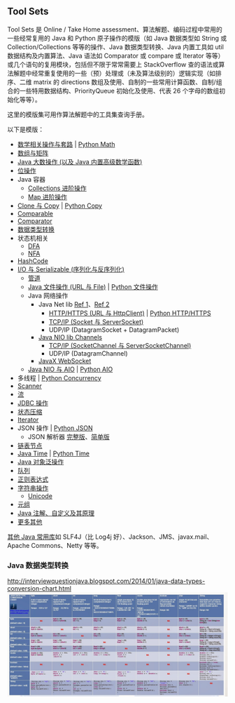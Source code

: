 ## Tool Sets
  
Tool Sets 是 Online / Take Home assessment、算法解题、编码过程中常用的一些经常复用的 Java 和 Python 原子操作的模版（如 Java 数据类型如 String 或 Collection/Collections 等等的操作、Java 数据类型转换、Java 内置工具如 util 数据结构及内置算法、Java 语法如 Comparator 或 compare 或 Iterator 等等）或几个语句的复用模块，包括但不限于常常需要上 StackOverflow 查的语法或算法解题中经常重复使用的一些（预）处理或（未及算法级别的）逻辑实现（如排序、二维 matrix 的 directions 数组及使用、自制的一些常用计算函数、自制/组合的一些特用数据结构、PriorityQueue 初始化及使用、代表 26 个字母的数组初始化等等）。  
  
这里的模版集可用作算法解题中的工具集查询手册。  
  
以下是模版：  
* [数学相关操作与套路](./Math.java) | [Python Math](./math_operation.py)
* [数组与矩阵](./Arrays(Matrix).java)
* [Java 大数操作 (以及 Java 内置高级数学函数)](./BigNumber.java)
* [位操作](./Bitwise.java)
* Java 容器
  * [Collections 进阶操作](./Collections.java)
  * [Map 进阶操作](./Map.java)
* [Clone 与 Copy](./Clone(Copy).java) | [Python Copy](./clone_copy_operation.py)
* [Comparable](./Comparable.java)
* [Comparator](./Comparator.java)
* [数据类型转换](./DataTypeConversion.java)
* 状态机相关
  * [DFA](./FSM(DFA).java)
  * [NFA](./FSM(NFA).java)
* [HashCode](./HashCode.java)
* [I/O 与 Serializable (序列化与反序列化)](./IO(Serializable).java)
  * [管道](./Pipe.java)
  * [Java 文件操作 (URL 与 File)](./File.java) | [Python 文件操作](./file_operation.py)
  * Java 网络操作
    * Java Net lib [Ref 1](https://jenkov.com/tutorials/java-networking/index.html)、[Ref 2](https://www.cnblogs.com/czwbig/p/10018118.html)
      * [HTTP/HTTPS (URL 与 HttpClient)](./HTTP.java) | [Python HTTP/HTTPS](./http_operation.py)
      * [TCP/IP (Socket 与 ServerSocket)](./TCP.java)
      * UDP/IP (DatagramSocket + DatagramPacket)
    * [Java NIO lib Channels](https://jenkov.com/tutorials/java-nio/channels.html)
      * [TCP/IP (SocketChannel 与 ServerSocketChannel)](./TCP.java)
      * UDP/IP (DatagramChannel)
    * [JavaX WebSocket](./WebSocket.java)
  * [Java NIO 与 AIO](./NIO.java) | [Python AIO](./async_io_operation.py)
* 多线程 | [Python Concurrency](./concurrency_operation.py)
* [Scanner](./Scanner.java)
* [流](./Stream.java)
* [JDBC 操作](./JDBC.java)
* [状态压缩](./StateCompression.java)
* [Iterator](./Iterator.java)
* JSON 操作 | [Python JSON](./json_operation.py)
  * JSON 解析器 [完整版](./JSONParser.java)、[简单版](./../Other%20Practices/nested%20data/Solution.java)
* [链表节点](./LinkedListNode.java)
* [Java Time](./Time.java) | [Python Time](./time_operation.py)
* [Java 对象泛操作](./Object.java)
* [队列](./Queue.java)
* [正则表达式](./Regex.java)
* [字符串操作](./String.java)
  * [Unicode](./Unicode.java)
* [元组](./Tuple.java)
* [Java 注解、自定义及其原理](./Annotation.java)
* [更多其他](../Program%20Languages%20Features/README.md)
  
[其他 Java 常用库](https://zhuanlan.zhihu.com/p/54716716)如 SLF4J（比 Log4j 好）、Jackson、JMS、javax.mail、Apache Commons、Netty 等等。  

### Java 数据类型转换
http://interviewquestionjava.blogspot.com/2014/01/java-data-types-conversion-chart.html  
![](./Java%20Data%20Type%20Conversion%20Chart.jpeg)  
